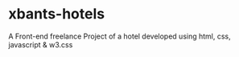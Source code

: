 # xbants-hotels
A Front-end freelance Project of a hotel developed using html, css, javascript & w3.css
